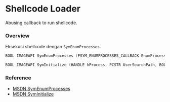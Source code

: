 # Shellcode Loader

Abusing callback to run shellcode.

### Overview

Eksekusi shellcode dengan `SymEnumProcesses`.

```c++
BOOL IMAGEAPI SymEnumProcesses (PSYM_ENUMPROCESSES_CALLBACK EnumProcessesCallback, PVOID UserContext);

BOOL IMAGEAPI SymInitialize (HANDLE hProcess, PCSTR UserSearchPath, BOOL fInvadeProcess);
```

### Reference 

- [MSDN SymEnumProcesses](https://docs.microsoft.com/en-us/windows/win32/api/dbghelp/nf-dbghelp-symenumprocesses)
- [MSDN SymInitialize](https://docs.microsoft.com/en-us/windows/win32/api/dbghelp/nf-dbghelp-syminitialize)